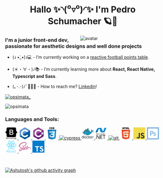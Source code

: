 <h1 align="center">Hallo ✨◝(⁰▿⁰)◜✨ I'm Pedro Schumacher 🪐🥀</h1>

<img align="right" alt="avatar" width="260" src="https://64.media.tumblr.com/31afd439960766f1b6dbd71cde5fc5ab/66b4de826ed41261-d3/s540x810/957b346ae72147be1f03fe5c26e0333306406a7f.gifv">

<h3 align="left">I'm a junior front-end dev, passionate for aesthetic designs and well done projects</h3>

- (ง •̀_•́)ง💻 - I’m currently working on a [reactive football points table](https://github.com/opsimata/FootballPointsTable).

- (＊・∀・)ﾉ📚 - I’m currently learning more about **React, React Native, Typescript and Sass**.

- (｡･.･)ﾉﾞ🙋🏻‍♂️ - How to reach me? [Linkedin](https://www.linkedin.com/in/opsimata/)!




<!-- <p align="left"> <a href="https://github.com/ryo-ma/github-profile-trophy"><img src="https://github-profile-trophy.vercel.app/?username=opsimata" alt="opsimata" /></a> </p> -->

<!-- <p align="left"> <a href="https://twitter.com/opsimata_" target="blank"><img src="https://img.shields.io/twitter/follow/opsimata_?logo=twitter&style=for-the-badge" alt="opsimata_" /></a> </p> -->



<!-- <h3 align="left">Connect with me:</h3> -->
<p align="left">
<a href="https://twitter.com/opsimata_" target="blank"><img align="center" src="https://raw.githubusercontent.com/rahuldkjain/github-profile-readme-generator/master/src/images/icons/Social/twitter.svg" alt="opsimata_" height="30" width="40" /></a>
<p align="left"> <img src="https://komarev.com/ghpvc/?username=opsimata&label=Profile%20views&color=0e75b6&style=flat" alt="opsimata" /> </p>
</p>



<h3 align="left">Languages and Tools:</h3>
<p align="left"> <a href="https://getbootstrap.com" target="_blank" rel="noreferrer"> <img src="https://raw.githubusercontent.com/devicons/devicon/master/icons/bootstrap/bootstrap-plain-wordmark.svg" alt="bootstrap" width="40" height="40"/> </a> <a href="https://www.cprogramming.com/" target="_blank" rel="noreferrer"> <img src="https://raw.githubusercontent.com/devicons/devicon/master/icons/c/c-original.svg" alt="c" width="40" height="40"/> </a> <a href="https://www.w3schools.com/cs/" target="_blank" rel="noreferrer"> <img src="https://raw.githubusercontent.com/devicons/devicon/master/icons/csharp/csharp-original.svg" alt="csharp" width="40" height="40"/> </a> <a href="https://www.w3schools.com/css/" target="_blank" rel="noreferrer"> <img src="https://raw.githubusercontent.com/devicons/devicon/master/icons/css3/css3-original-wordmark.svg" alt="css3" width="40" height="40"/> </a> <a href="https://www.cypress.io" target="_blank" rel="noreferrer"> <img src="https://raw.githubusercontent.com/simple-icons/simple-icons/6e46ec1fc23b60c8fd0d2f2ff46db82e16dbd75f/icons/cypress.svg" alt="cypress" width="40" height="40"/> </a> <a href="https://www.docker.com/" target="_blank" rel="noreferrer"> <img src="https://raw.githubusercontent.com/devicons/devicon/master/icons/docker/docker-original-wordmark.svg" alt="docker" width="40" height="40"/> </a> <a href="https://dotnet.microsoft.com/" target="_blank" rel="noreferrer"> <img src="https://raw.githubusercontent.com/devicons/devicon/master/icons/dot-net/dot-net-original-wordmark.svg" alt="dotnet" width="40" height="40"/> </a> <a href="https://git-scm.com/" target="_blank" rel="noreferrer"> <img src="https://www.vectorlogo.zone/logos/git-scm/git-scm-icon.svg" alt="git" width="40" height="40"/> </a> <a href="https://www.w3.org/html/" target="_blank" rel="noreferrer"> <img src="https://raw.githubusercontent.com/devicons/devicon/master/icons/html5/html5-original-wordmark.svg" alt="html5" width="40" height="40"/> </a> <a href="https://developer.mozilla.org/en-US/docs/Web/JavaScript" target="_blank" rel="noreferrer"> <img src="https://raw.githubusercontent.com/devicons/devicon/master/icons/javascript/javascript-original.svg" alt="javascript" width="40" height="40"/> </a> <a href="https://www.photoshop.com/en" target="_blank" rel="noreferrer"> <img src="https://raw.githubusercontent.com/devicons/devicon/master/icons/photoshop/photoshop-line.svg" alt="photoshop" width="40" height="40"/> </a> <a href="https://reactjs.org/" target="_blank" rel="noreferrer"> <img src="https://raw.githubusercontent.com/devicons/devicon/master/icons/react/react-original-wordmark.svg" alt="react" width="40" height="40"/> </a> <a href="https://sass-lang.com" target="_blank" rel="noreferrer"> <img src="https://raw.githubusercontent.com/devicons/devicon/master/icons/sass/sass-original.svg" alt="sass" width="40" height="40"/> </a> <a href="https://www.typescriptlang.org/" target="_blank" rel="noreferrer"> <img src="https://raw.githubusercontent.com/devicons/devicon/master/icons/typescript/typescript-original.svg" alt="typescript" width="40" height="40"/> </a> </p>

<!-- <p><img align="left" src="https://github-readme-stats.vercel.app/api/top-langs?username=opsimata&show_icons=true&locale=en&layout=compact" alt="opsimata" /></p>

<p>&nbsp;<img align="center" src="https://github-readme-stats.vercel.app/api?username=opsimata&show_icons=true&locale=en" alt="opsimata" /></p> -->

<br>

[![Ashutosh's github activity graph](https://github-readme-activity-graph.cyclic.app/graph?username=opsimata&bg_color=360e61&color=fff&line=757bc8&point=fff&area=true&hide_border=true)](https://github.com/opsimata?tab=repositories)
